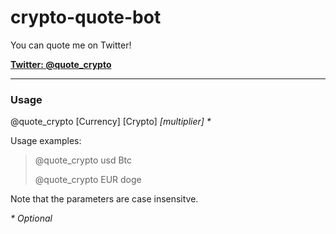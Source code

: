 # crypto-quote-bot

You can quote me on Twitter!

[**Twitter: @quote_crypto**](https://twitter.com/quote_crypto "Follow me!")

---

### Usage

@quote_crypto [Currency] [Crypto] *[multiplier] \**

 Usage examples:
> 
> @quote_crypto usd Btc
> 
> @quote_crypto EUR doge

Note that the parameters are case insensitve.

*\* Optional*
